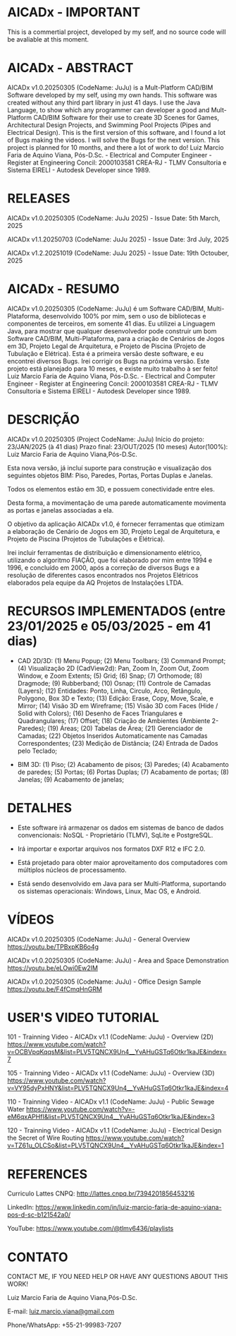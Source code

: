 # AICADx - IMPORTANT

This is a commertial project, developed by my self, and no source code will be avaliable at this moment.

# AICADx - ABSTRACT

AICADx v1.0.20250305 (CodeName: JuJu) is a Mult-Platform CAD/BIM Software developed by my self, using my own hands. This software was created without any third part library in just 41 days. I use the Java Language, to show which any programmer can developer a good and Mult-Platform CAD/BIM Software for their use to create 3D Scenes for Games, Architectural Design Projects, and Swimming Pool Projects (Pipes and Electrical Design). This is the first version of this software, and I found a lot of Bugs making the videos. I will solve the Bugs for the next version. This project is planned for 10 months, and there a lot of work to do! Luiz Marcio Faria de Aquino Viana, Pós-D.Sc. - Electrical and Computer Engineer - Register at Engineering Concil: 2000103581 CREA-RJ - TLMV Consultoria e Sistema EIRELI - Autodesk Developer since 1989.

# RELEASES

AICADx v1.0.20250305 (CodeName: JuJu 2025) - Issue Date:  5th March, 2025

AICADx v1.1.20250703 (CodeName: JuJu 2025) - Issue Date:  3rd July, 2025

AICADx v1.2.20251019 (CodeName: JuJu 2025) - Issue Date: 19th Octouber, 2025

# AICADx - RESUMO

AICADx v1.0.20250305 (CodeName: JuJu) é um Software CAD/BIM, Multi-Plataforma, desenvolvido 100% por mim, sem o uso de bibliotecas e componentes de terceiros, em somente 41 dias. Eu utilizei a Linguagem Java, para mostrar que qualquer desenvolvedor pode construir um bom Software CAD/BIM, Multi-Plataforma, para a criação de Cenários de Jogos em 3D, Projeto Legal de Arquitetura, e Projeto de Piscina (Projeto de Tubulação e Elétrica). Esta é a primeira versão deste software, e eu encontrei diversos Bugs. Irei corrigir os Bugs na próxima versão. Este projeto está planejado para 10 meses, e existe muito trabalho à ser feito! Luiz Marcio Faria de Aquino Viana, Pós-D.Sc. - Electrical and Computer Engineer - Register at Engineering Concil: 2000103581 CREA-RJ - TLMV Consultoria e Sistema EIRELI - Autodesk Developer since 1989.

# DESCRIÇÃO

AICADx v1.0.20250305 (Project CodeName: JuJu)
Início do projeto: 23/JAN/2025 (à 41 dias)
Prazo final: 23/OUT/2025 (10 meses)
Autor(100%): Luiz Marcio Faria de Aquino Viana,Pós-D.Sc.

Esta nova versão, já incluí suporte para construção e visualização dos seguintes objetos BIM: Piso, Paredes, Portas, Portas Duplas e Janelas.

Todos os elementos estão em 3D, e possuem conectividade entre eles.

Desta forma, a movimentação de uma parede automaticamente movimenta as portas e janelas associadas a ela.

O objetivo da aplicação AICADx v1.0, é fornecer ferramentas que otimizam a elaboração de Cenário de Jogos em 3D, Projeto Legal de Arquitetura, e Projeto de Piscina (Projetos de Tubulações e Elétrica).

Irei incluir ferramentas de distribuição e dimensionamento elétrico, utilizando o algoritmo FIAÇÃO, que foi elaborado por mim entre 1994 e 1996, e concluído em 2000, após a correção de diversos Bugs e a resolução de diferentes casos encontrados nos Projetos Elétricos elaborados pela equipe da AQ Projetos de Instalações LTDA.

# RECURSOS IMPLEMENTADOS (entre 23/01/2025 e 05/03/2025 - em 41 dias)
- CAD 2D/3D: (1) Menu Popup; (2) Menu Toolbars; (3) Command Prompt; (4) Visualização 2D (CadView2d): Pan, Zoom In, Zoom Out, Zoom Window, e Zoom Extents; (5) Grid; (6) Snap; (7) Orthomode; (8) Dragmode; (9) Rubberband; (10) Osnap; (11) Controle de Camadas (Layers); (12) Entidades: Ponto, Linha, Circulo, Arco, Retângulo, Polygono, Box 3D e Texto; (13) Edição: Erase, Copy, Move, Scale, e Mirror; (14) Visão 3D em Wireframe; (15) Visão 3D com Faces (Hide / Solid with Colors); (16) Desenho de Faces Triangulares e Quadrangulares; (17) Offset; (18) Criação de Ambientes (Ambiente 2-Paredes); (19) Áreas; (20) Tabelas de Área; (21) Gerenciador de Camadas; (22) Objetos Inseridos Automaticamente nas Camadas Correspondentes; (23) Medição de Distância; (24) Entrada de Dados pelo Teclado;

- BIM 3D: (1) Piso; (2) Acabamento de pisos; (3) Paredes; (4) Acabamento de paredes; (5) Portas; (6) Portas Duplas; (7) Acabamento de portas; (8) Janelas; (9) Acabamento de janelas;

# DETALHES

- Este software irá armazenar os dados em sistemas de banco de dados convencionais: NoSQL - Proprietário (TLMV), SqLite e PostgreSQL.

- Irá importar e exportar arquivos nos formatos DXF R12 e IFC 2.0.

- Está projetado para obter maior aproveitamento dos computadores com múltiplos núcleos de processamento.

- Está sendo desenvolvido em Java para ser Multi-Platforma, suportando os sistemas operacionais: Windows, Linux, Mac OS, e Android.

# VÍDEOS

AICADx v1.0.20250305 (CodeName: JuJu) - General Overview
https://youtu.be/TPBxpKB6o4g

AICADx v1.0.20250305 (CodeName: JuJu) - Area and Space Demonstration
https://youtu.be/eLOwi0Ew2IM

AICADx v1.0.20250305 (CodeName: JuJu) - Office Design Sample
https://youtu.be/F4fCmqHnGRM

# USER'S VIDEO TUTORIAL

101 - Trainning Video - AICADx v1.1 (CodeName: JuJu) - Overview (2D)
https://www.youtube.com/watch?v=OCBVpqKqqsM&list=PLV5TQNCX9Un4__YvAHuGSTq6Otkr1kaJE&index=7

105 - Trainning Video - AICADx v1.1 (CodeName: JuJu) - Overview (3D)
https://www.youtube.com/watch?v=VY95dyPxHNY&list=PLV5TQNCX9Un4__YvAHuGSTq6Otkr1kaJE&index=4

110 - Trainning Video - AICADx v1.1 (CodeName: JuJu) - Public Sewage Water
https://www.youtube.com/watch?v=-eM6qxAPHfI&list=PLV5TQNCX9Un4__YvAHuGSTq6Otkr1kaJE&index=3

120 - Trainning Video - AICADx v1.1 (CodeName: JuJu) - Electrical Design the Secret of Wire Routing
https://www.youtube.com/watch?v=TZ61u_OLCSo&list=PLV5TQNCX9Un4__YvAHuGSTq6Otkr1kaJE&index=1

# REFERENCES

Curriculo Lattes CNPQ: http://lattes.cnpq.br/7394201856453216

LinkedIn: https://www.linkedin.com/in/luiz-marcio-faria-de-aquino-viana-pos-d-sc-b121542a0/

YouTube: https://www.youtube.com/@tlmv6436/playlists

# CONTATO

CONTACT ME, IF YOU NEED HELP OR HAVE ANY QUESTIONS ABOUT THIS WORK!

Luiz Marcio Faria de Aquino Viana,Pós-D.Sc.

E-mail: luiz.marcio.viana@gmail.com

Phone/WhatsApp: +55-21-99983-7207

